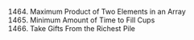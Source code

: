 1464. Maximum Product of Two Elements in an Array
2335. Minimum Amount of Time to Fill Cups
2558. Take Gifts From the Richest Pile

